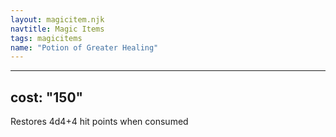 ```yaml
---
layout: magicitem.njk
navtitle: Magic Items
tags: magicitems
name: "Potion of Greater Healing"
---
```

---
cost: "150"
---

Restores 4d4+4 hit points when consumed